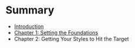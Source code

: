 # Summary

* [Introduction](README.md)
* [Chapter 1: Setting the Foundations](chapter1.md)
* Chapter 2: Getting Your Styles to Hit the Target

